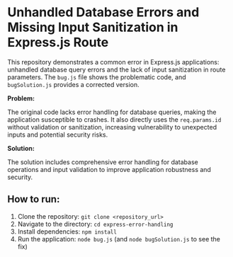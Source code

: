 # Unhandled Database Errors and Missing Input Sanitization in Express.js Route

This repository demonstrates a common error in Express.js applications: unhandled database query errors and the lack of input sanitization in route parameters.  The `bug.js` file shows the problematic code, and `bugSolution.js` provides a corrected version.

**Problem:**

The original code lacks error handling for database queries, making the application susceptible to crashes.  It also directly uses the `req.params.id` without validation or sanitization, increasing vulnerability to unexpected inputs and potential security risks.

**Solution:**

The solution includes comprehensive error handling for database operations and input validation to improve application robustness and security.

## How to run:

1. Clone the repository: `git clone <repository_url>`
2. Navigate to the directory: `cd express-error-handling`
3. Install dependencies: `npm install`
4. Run the application: `node bug.js` (and `node bugSolution.js` to see the fix)
